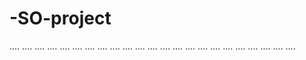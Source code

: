 # -SO-project
....
....
....
....
....
....
....
....
....
....
....
....
....
....
....
....
....
....
....
....
....
....
....
